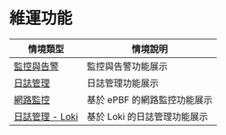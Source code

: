 # 維運功能

| 情境類型 | 情境說明 |
|---|---|
| [監控與告警](https://github.com/CCChou/OpenShift-PoC-Scenario/blob/main/03_Operation/01_monitoring/README.md) | 監控與告警功能展示 |
| [日誌管理](https://github.com/CCChou/OpenShift-PoC-Scenario/blob/main/03_Operation/02_logging/README.md) | 日誌管理功能展示 |
| [網路監控](https://github.com/CCChou/OpenShift-PoC-Scenario/blob/main/03_Operation/03_networkobservability/README.md) | 基於 ePBF 的網路監控功能展示 |
| [日誌管理 - Loki](https://github.com/CCChou/OpenShift-PoC-Scenario/blob/main/03_Operation/04_logging_loki/README.md) | 基於 Loki 的日誌管理功能展示 |
